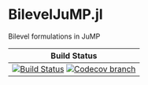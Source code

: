 # BilevelJuMP.jl

Bilevel formulations in JuMP

| **Build Status** |
|:----------------:|
| [![Build Status][build-img]][build-url] [![Codecov branch][codecov-img]][codecov-url] |


[build-img]: https://travis-ci.org/joaquimg/BilevelJuMP.jl.svg?branch=master
[build-url]: https://travis-ci.org/joaquimg/BilevelJuMP.jl
[codecov-img]: http://codecov.io/github/joaquimg/BilevelJuMP.jl/coverage.svg?branch=master
[codecov-url]: http://codecov.io/github/joaquimg/BilevelJuMP.jl?branch=master
